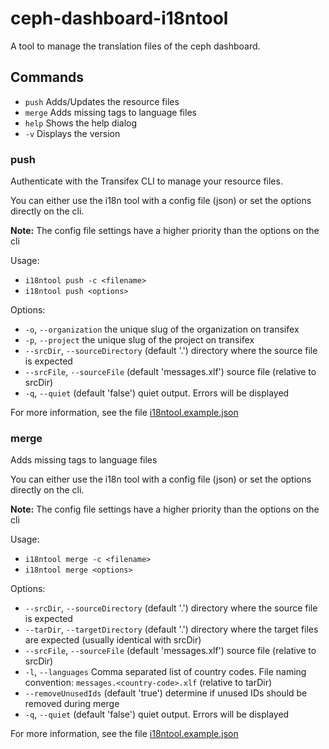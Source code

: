 # ceph-dashboard-i18ntool

A tool to manage the translation files of the ceph dashboard.

## Commands
- `push` Adds/Updates the resource files
- `merge` Adds missing <target> tags to language files
- `help` Shows the help dialog
- `-v` Displays the version

### push
Authenticate with the Transifex CLI to manage your resource files.

You can either use the i18n tool with a config file (json) or set the options directly on the cli.

**Note:** The config file settings have a higher priority than the options on the cli

Usage:
- `i18ntool push -c <filename>`
- `i18ntool push <options>`

Options:
- `-o`, `--organization` the unique slug of the organization on transifex
- `-p`, `--project` the unique slug of the project on transifex
- `--srcDir`, `--sourceDirectory` (default '.') directory where the source file is expected
- `--srcFile`, `--sourceFile` (default 'messages.xlf') source file (relative to srcDir)
- `-q`, `--quiet` (default 'false') quiet output. Errors will be displayed

For more information, see the file [i18ntool.example.json](i18ntool.example.json)

### merge
Adds missing <target> tags to language files

You can either use the i18n tool with a config file (json) or set the options directly on the cli.

**Note:** The config file settings have a higher priority than the options on the cli

Usage:
- `i18ntool merge -c <filename>`
- `i18ntool merge <options>`

Options:
- `--srcDir`, `--sourceDirectory` (default '.') directory where the source file is expected
- `--tarDir`, `--targetDirectory` (default '.') directory where the target files are expected (usually identical with srcDir)
- `--srcFile`, `--sourceFile` (default 'messages.xlf') source file (relative to srcDir)
- `-l`, `--languages` Comma separated list of country codes. File naming convention: `messages.<country-code>.xlf` (relative to tarDir)
- `--removeUnusedIds` (default 'true') determine if unused IDs should be removed during merge
- `-q`, `--quiet` (default 'false') quiet output. Errors will be displayed

For more information, see the file [i18ntool.example.json](i18ntool.example.json)